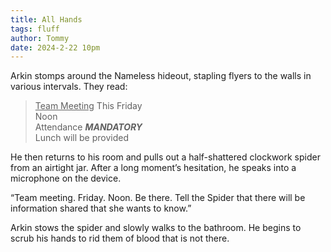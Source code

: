 ```yaml
---
title: All Hands
tags: fluff
author: Tommy
date: 2024-2-22 10pm
---
```


Arkin stomps around the Nameless hideout, stapling flyers to the walls in various intervals. They read: 

> <u>Team Meeting</u>
> This Friday   
Noon   
Attendance ***MANDATORY***   
Lunch will be provided

He then returns to his room and pulls out a half-shattered clockwork spider from an airtight jar. After a long moment’s hesitation, he speaks into a microphone on the device.

“Team meeting. Friday. Noon. Be there. Tell the Spider that there will be information shared that she wants to know.” 

Arkin stows the spider and slowly walks to the bathroom. He begins to scrub his hands to rid them of blood that is not there.
